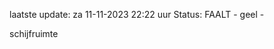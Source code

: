 laatste update: 
za 11-11-2023 22:22   uur 
Status: FAALT - geel - 
<div class="service Y">schijfruimte</div>